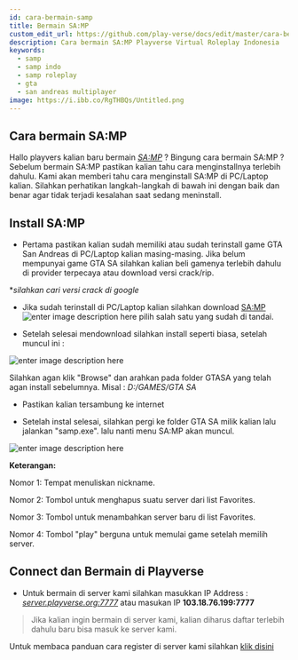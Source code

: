 ```yaml
---
id: cara-bermain-samp
title: Bermain SA:MP
custom_edit_url: https://github.com/play-verse/docs/edit/master/cara-bermain-samp.md
description: Cara bermain SA:MP Playverse Virtual Roleplay Indonesia
keywords:
  - samp
  - samp indo
  - samp roleplay
  - gta
  - san andreas multiplayer
image: https://i.ibb.co/RgTHBQs/Untitled.png
---
```


## Cara bermain SA:MP

  

Hallo playvers kalian baru bermain [*SA:MP*](https://www.sa-mp.com/) ? Bingung cara bermain SA:MP ? Sebelum bermain SA:MP pastikan kalian tahu cara menginstallnya terlebih dahulu. Kami akan memberi tahu cara menginstall SA:MP di PC/Laptop kalian. Silahkan perhatikan langkah-langkah di bawah ini dengan baik dan benar agar tidak terjadi kesalahan saat sedang meninstall.


## Install SA:MP  

- Pertama pastikan kalian sudah memiliki atau sudah terinstall game GTA San Andreas di PC/Laptop kalian masing-masing. Jika belum mempunyai game GTA SA silahkan kalian beli gamenya terlebih dahulu di provider terpecaya atau download versi crack/rip.

**silahkan cari versi crack di google*

- Jika sudah terinstall di PC/Laptop kalian silahkan download [SA:MP](https://www.sa-mp.com/download.php) 
![enter image description here](https://i.ibb.co/TmsKpyB/Untitled.png) pilih salah satu yang sudah di tandai.

- Setelah selesai mendownload silahkan install seperti biasa, setelah muncul ini :

![enter image description here](https://steamuserimages-a.akamaihd.net/ugc/958603887339474389/EB6C84B8590DA5FA9263F7EBDF5AAEF7D4C7FC10/)

Silahkan agan klik "Browse" dan arahkan pada folder GTASA yang telah agan install sebelumnya. Misal : *D:/GAMES/GTA SA*

- Pastikan kalian tersambung ke internet

- Setelah instal selesai, silahkan pergi ke folder GTA SA milik kalian lalu jalankan "samp.exe". lalu nanti menu SA:MP akan muncul.

![enter image description here](https://i.ibb.co/RgTHBQs/Untitled.png)

**Keterangan:**

Nomor 1: Tempat menuliskan nickname.

Nomor 2: Tombol untuk menghapus suatu server dari list Favorites.

Nomor 3: Tombol untuk menambahkan server baru di list Favorites.

Nomor 4: Tombol "play" berguna untuk memulai game setelah memilih server.


## Connect dan Bermain di Playverse

- Untuk bermain di server kami silahkan masukkan IP Address : [*server.playverse.org:7777*](samp://server.playverse.org:7777) atau masukan IP **103.18.76.199:7777**


> Jika kalian ingin bermain di server kami, kalian diharus daftar terlebih dahulu baru bisa masuk ke server kami.


Untuk membaca panduan cara register di server kami silahkan [klik disini](https://wiki.playverse.org/docs/cara-daftar-akun)
